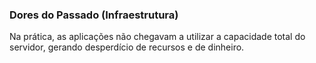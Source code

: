 ### Dores do Passado (Infraestrutura)

Na prática, as aplicações não chegavam a utilizar a capacidade total do servidor,
gerando desperdício de recursos e de dinheiro.